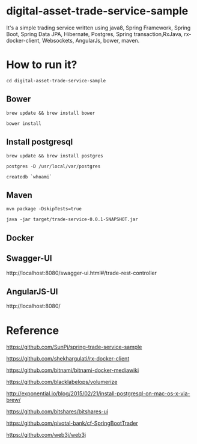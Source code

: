 # digital-asset-trade-service-sample
It's a simple trading service written using java8, Spring Framework, Spring Boot, Spring Data JPA, Hibernate, Postgres, Spring transaction,RxJava, rx-docker-client, Websockets, AngularJs, bower, maven.

# How to run it?

```
cd digital-asset-trade-service-sample
```

## Bower

```
brew update && brew install bower
```

```
bower install
```
## Install postgresql

```
brew update && brew install postgres
```

```
postgres -D /usr/local/var/postgres
```

```
createdb `whoami`
```

## Maven

```
mvn package -DskipTests=true
```

```
java -jar target/trade-service-0.0.1-SNAPSHOT.jar
```

## Docker

## Swagger-UI

http://localhost:8080/swagger-ui.html#/trade-rest-controller

## AngularJS-UI

http://localhost:8080/

# Reference

https://github.com/SunPj/spring-trade-service-sample

https://github.com/shekhargulati/rx-docker-client

https://github.com/bitnami/bitnami-docker-mediawiki

https://github.com/blacklabelops/volumerize

http://exponential.io/blog/2015/02/21/install-postgresql-on-mac-os-x-via-brew/

https://github.com/bitshares/bitshares-ui

https://github.com/pivotal-bank/cf-SpringBootTrader

https://github.com/web3j/web3j
